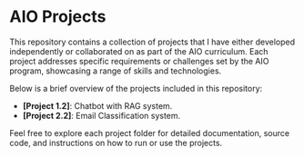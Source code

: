# AIO Projects

This repository contains a collection of projects that I have either developed independently or collaborated on as part of the AIO curriculum. Each project addresses specific requirements or challenges set by the AIO program, showcasing a range of skills and technologies.

Below is a brief overview of the projects included in this repository:

- **[Project 1.2]**: Chatbot with RAG system.
- **[Project 2.2]**: Email Classification system.

Feel free to explore each project folder for detailed documentation, source code, and instructions on how to run or use the projects.

